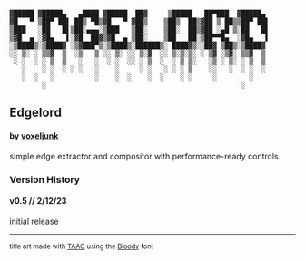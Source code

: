 ```

▓█████ ▓█████▄   ▄████ ▓█████  ██▓     ▒█████   ██▀███  ▓█████▄ 
▓█   ▀ ▒██▀ ██▌ ██▒ ▀█▒▓█   ▀ ▓██▒    ▒██▒  ██▒▓██ ▒ ██▒▒██▀ ██▌
▒███   ░██   █▌▒██░▄▄▄░▒███   ▒██░    ▒██░  ██▒▓██ ░▄█ ▒░██   █▌
▒▓█  ▄ ░▓█▄   ▌░▓█  ██▓▒▓█  ▄ ▒██░    ▒██   ██░▒██▀▀█▄  ░▓█▄   ▌
░▒████▒░▒████▓ ░▒▓███▀▒░▒████▒░██████▒░ ████▓▒░░██▓ ▒██▒░▒████▓ 
░░ ▒░ ░ ▒▒▓  ▒  ░▒   ▒ ░░ ▒░ ░░ ▒░▓  ░░ ▒░▒░▒░ ░ ▒▓ ░▒▓░ ▒▒▓  ▒ 
 ░ ░  ░ ░ ▒  ▒   ░   ░  ░ ░  ░░ ░ ▒  ░  ░ ▒ ▒░   ░▒ ░ ▒░ ░ ▒  ▒ 
   ░    ░ ░  ░ ░ ░   ░    ░     ░ ░   ░ ░ ░ ▒    ░░   ░  ░ ░  ░ 
   ░  ░   ░          ░    ░  ░    ░  ░    ░ ░     ░        ░    
        ░                                                ░      
```

## Edgelord
#### by [voxeljunk](https://linktr.ee/voxeljunk)
simple edge extractor and compositor with performance-ready controls.

### Version History
#### v0.5 // 2/12/23
initial release

---
<sub>title art made with [TAAG](https://patorjk.com/software/taag/) using the [Bloody](https://patorjk.com/software/taag/#p=author&f=Bloody&t=EDGELORD) font</sub>
